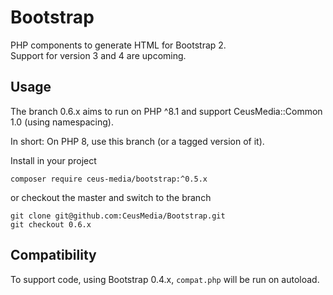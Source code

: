 # Bootstrap

PHP components to generate HTML for Bootstrap 2.    
Support for version 3 and 4 are upcoming.

## Usage
The branch 0.6.x aims to run on PHP ^8.1 and support CeusMedia::Common 1.0 (using namespacing).

In short: On PHP 8, use this branch (or a tagged version of it).

Install in your project
```
composer require ceus-media/bootstrap:^0.5.x
```
or checkout the master and switch to the branch
```
git clone git@github.com:CeusMedia/Bootstrap.git
git checkout 0.6.x
```

## Compatibility
To support code, using Bootstrap 0.4.x, <code>compat.php</code> will be run on autoload.


